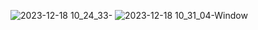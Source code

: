 ![2023-12-18 10_24_33-](https://github.com/mainakdeykol/Chatapp/assets/78541869/1b28e128-0122-43d4-bbdb-eedf687218e3)
![2023-12-18 10_31_04-Window](https://github.com/mainakdeykol/Chatapp/assets/78541869/6e45bc39-7e99-4f65-a3b8-fa599b0dae39)
